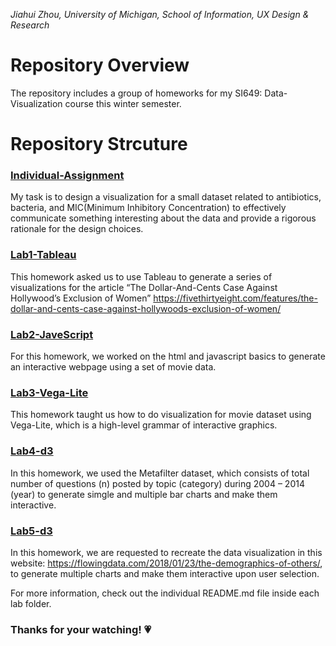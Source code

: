 *Jiahui Zhou, University of Michigan, School of Information, UX Design & Research*

# Repository Overview
The repository includes a group of homeworks for my SI649: Data-Visualization course this winter semester.

# Repository Strcuture
### [Individual-Assignment](https://github.com/Jessie-Jiahui/Data-Visualization/tree/master/Individual%20Assignment%201)
My task is to design a visualization for a small dataset related to antibiotics, bacteria, and MIC(Minimum Inhibitory Concentration) to effectively communicate something interesting about the data and provide a rigorous rationale for the design choices. 
### [Lab1-Tableau](https://github.com/Jessie-Jiahui/Data-Visualization/tree/master/Lab1)
This homework asked us to use Tableau to generate a series of visualizations for the article “The Dollar-And-Cents Case Against Hollywood’s Exclusion of Women” https://fivethirtyeight.com/features/the-dollar-and-cents-case-against-hollywoods-exclusion-of-women/
### [Lab2-JaveScript](https://github.com/Jessie-Jiahui/Data-Visualization/tree/master/Lab2)
For this homework, we worked on the html and javascript basics to generate an interactive webpage using a set of movie data.
### [Lab3-Vega-Lite](https://github.com/Jessie-Jiahui/Data-Visualization/tree/master/Lab3)
This homework taught us how to do visualization for movie dataset using Vega-Lite, which is a high-level grammar of interactive graphics. 
### [Lab4-d3](https://github.com/Jessie-Jiahui/Data-Visualization/tree/master/Lab4-d3)
In this homework, we used the Metafilter dataset, which consists of total number of questions (n) posted by topic (category) during 2004 – 2014 (year) to generate simgle and multiple bar charts and make them interactive.
### [Lab5-d3](https://github.com/Jessie-Jiahui/Data-Visualization/tree/master/Lab5-d3)
In this homework, we are requested to recreate the data visualization in this website: https://flowingdata.com/2018/01/23/the-demographics-of-others/, to generate multiple charts and make them interactive upon user selection.

For more information, check out the individual README.md file inside each lab folder.

### Thanks for your watching! 💗
